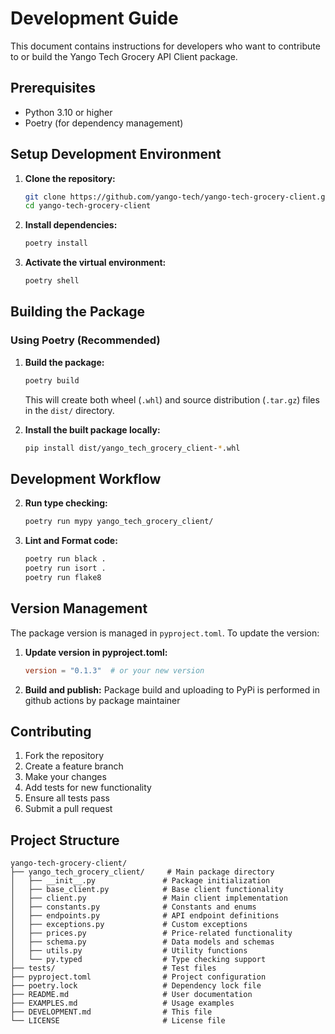 # Development Guide

This document contains instructions for developers who want to contribute to or build the Yango Tech Grocery API Client package.

## Prerequisites

- Python 3.10 or higher
- Poetry (for dependency management)

## Setup Development Environment

1. **Clone the repository:**
   ```bash
   git clone https://github.com/yango-tech/yango-tech-grocery-client.git
   cd yango-tech-grocery-client
   ```

2. **Install dependencies:**
   ```bash
   poetry install
   ```

3. **Activate the virtual environment:**
   ```bash
   poetry shell
   ```

## Building the Package

### Using Poetry (Recommended)

1. **Build the package:**
   ```bash
   poetry build
   ```

   This will create both wheel (`.whl`) and source distribution (`.tar.gz`) files in the `dist/` directory.

2. **Install the built package locally:**
   ```bash
   pip install dist/yango_tech_grocery_client-*.whl
   ```

## Development Workflow

2. **Run type checking:**
   ```bash
   poetry run mypy yango_tech_grocery_client/
   ```

3. **Lint and Format code:**
   ```bash
   poetry run black .
   poetry run isort .
   poetry run flake8
   ```

## Version Management

The package version is managed in `pyproject.toml`. To update the version:

1. **Update version in pyproject.toml:**
   ```toml
   version = "0.1.3"  # or your new version
   ```

2. **Build and publish:**
   Package build and uploading to PyPi is performed in github actions by package maintainer

## Contributing

1. Fork the repository
2. Create a feature branch
3. Make your changes
4. Add tests for new functionality
5. Ensure all tests pass
6. Submit a pull request

## Project Structure

```
yango-tech-grocery-client/
├── yango_tech_grocery_client/     # Main package directory
│   ├── __init__.py               # Package initialization
│   ├── base_client.py            # Base client functionality
│   ├── client.py                 # Main client implementation
│   ├── constants.py              # Constants and enums
│   ├── endpoints.py              # API endpoint definitions
│   ├── exceptions.py             # Custom exceptions
│   ├── prices.py                 # Price-related functionality
│   ├── schema.py                 # Data models and schemas
│   ├── utils.py                  # Utility functions
│   └── py.typed                  # Type checking support
├── tests/                        # Test files
├── pyproject.toml                # Project configuration
├── poetry.lock                   # Dependency lock file
├── README.md                     # User documentation
├── EXAMPLES.md                   # Usage examples
├── DEVELOPMENT.md                # This file
└── LICENSE                       # License file
```
